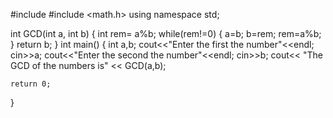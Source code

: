 #include <iostream>
#include <math.h>
using namespace std;

int GCD(int a, int b)
{
	int rem= a%b;
	while(rem!=0)
{
	a=b;
	b=rem;
	rem=a%b;	
	}
	return b;
}
int main()
{
	int a,b;
	cout<<"Enter the first the number"<<endl;
	cin>>a;
	cout<<"Enter the second the number"<<endl;
	cin>>b;
	cout<< "The GCD of the numbers is" << GCD(a,b);
	
	return 0;
	
	
	
	
	
}
